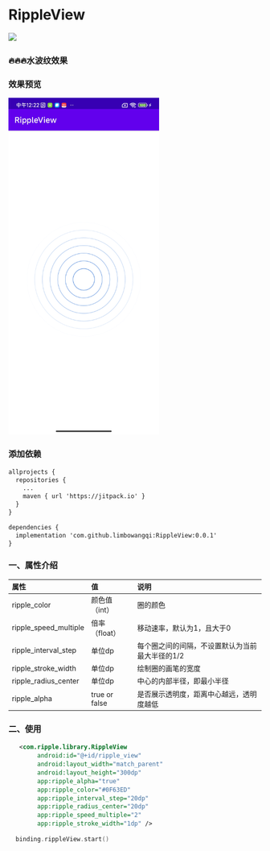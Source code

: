 # RippleView
[![](https://jitpack.io/v/limbowangqi/RippleView.svg)](https://jitpack.io/#limbowangqi/RippleView)

### 🔥🔥🔥水波纹效果
### 效果预览
<img src="rippleView.jpg" width="300px"/>

### 添加依赖
```grovy
allprojects {
  repositories {
    ...
    maven { url 'https://jitpack.io' }
  }
}
```
```grovy
dependencies {
  implementation 'com.github.limbowangqi:RippleView:0.0.1'
}
```

### 一、属性介绍

| 属性                     | 值             | 说明                                                     |
|:-----------------------|:--------------|:-------------------------------------------------------|
| ripple_color            | 颜色值（int）     | 圈的颜色                          |
| ripple_speed_multiple   | 倍率（float）    |  移动速率，默认为1，且大于0          |
| ripple_interval_step    | 单位dp          | 每个圈之间的间隔，不设置默认为当前最大半径的1/2    |
| ripple_stroke_width     | 单位dp          | 绘制圈的画笔的宽度                    |
| ripple_radius_center    | 单位dp           | 中心的内部半径，即最小半径              |
| ripple_alpha            | true or false   | 是否展示透明度，距离中心越远，透明度越低  |

### 二、使用
```xml
   <com.ripple.library.RippleView
        android:id="@+id/ripple_view"
        android:layout_width="match_parent"
        android:layout_height="300dp"
        app:ripple_alpha="true"
        app:ripple_color="#0F63ED"
        app:ripple_interval_step="20dp"
        app:ripple_radius_center="20dp"
        app:ripple_speed_multiple="2"
        app:ripple_stroke_width="1dp" />
```
```kotlin
  binding.rippleView.start()
```
